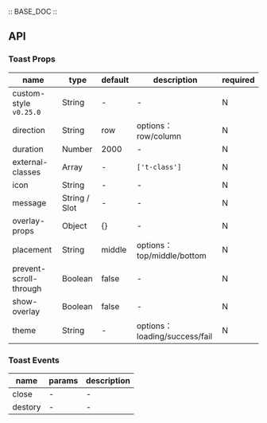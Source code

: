 :: BASE_DOC ::

## API
### Toast Props

name | type | default | description | required
-- | -- | -- | -- | --
custom-style `v0.25.0` | String | - | \- | N
direction | String | row | options：row/column | N
duration | Number | 2000 | \- | N
external-classes | Array | - | `['t-class']` | N
icon | String | - | \- | N
message | String / Slot | - | \- | N
overlay-props | Object | {} | \- | N
placement | String | middle | options： top/middle/bottom | N
prevent-scroll-through | Boolean | false | \- | N
show-overlay | Boolean | false | \- | N
theme | String | - | options：loading/success/fail | N

### Toast Events

name | params | description
-- | -- | --
close | \- | \-
destory | \- | \-
